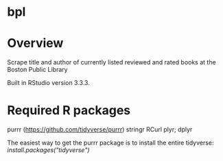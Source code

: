 # bpl

# Overview
Scrape title and author of currently listed reviewed and rated books at the Boston Public Library

Built in RStudio version 3.3.3.

# Required R packages
purrr (https://github.com/tidyverse/purrr)
stringr
RCurl
plyr; dplyr

The easiest way to get the purrr package is to install the entire tidyverse:
*install.packages("tidyverse")*

